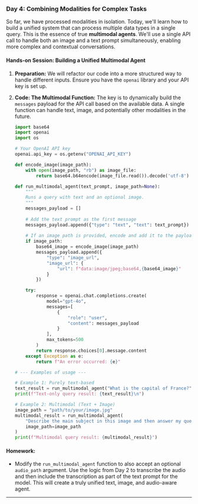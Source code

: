 ### Day 4: Combining Modalities for Complex Tasks

So far, we have processed modalities in isolation. Today, we'll learn how to build a unified system that can process multiple data types in a single query. This is the essence of true **multimodal agents**. We'll use a single API call to handle both an image and a text prompt simultaneously, enabling more complex and contextual conversations.

#### **Hands-on Session: Building a Unified Multimodal Agent**

1.  **Preparation:** We will refactor our code into a more structured way to handle different inputs. Ensure you have the `openai` library and your API key is set up.

2.  **Code: The Multimodal Function:** The key is to dynamically build the `messages` payload for the API call based on the available data. A single function can handle text, image, and potentially other modalities in the future.

    ```python
    import base64
    import openai
    import os

    # Your OpenAI API key
    openai.api_key = os.getenv("OPENAI_API_KEY")

    def encode_image(image_path):
        with open(image_path, "rb") as image_file:
            return base64.b64encode(image_file.read()).decode('utf-8')

    def run_multimodal_agent(text_prompt, image_path=None):
        """
        Runs a query with text and an optional image.
        """
        messages_payload = []
        
        # Add the text prompt as the first message
        messages_payload.append({"type": "text", "text": text_prompt})
        
        # If an image path is provided, encode and add it to the payload
        if image_path:
            base64_image = encode_image(image_path)
            messages_payload.append({
                "type": "image_url",
                "image_url": {
                    "url": f"data:image/jpeg;base64,{base64_image}"
                }
            })

        try:
            response = openai.chat.completions.create(
                model="gpt-4o",
                messages=[
                    {
                        "role": "user",
                        "content": messages_payload
                    }
                ],
                max_tokens=500
            )
            return response.choices[0].message.content
        except Exception as e:
            return f"An error occurred: {e}"

    # --- Examples of usage ---

    # Example 1: Purely text-based
    text_result = run_multimodal_agent("What is the capital of France?")
    print(f"Text-only query result: {text_result}\n")

    # Example 2: Multimodal (Text + Image)
    image_path = "path/to/your/image.jpg"
    multimodal_result = run_multimodal_agent(
        "Describe the main subject in this image and then answer my question: how would you describe the lighting?",
        image_path=image_path
    )
    print(f"Multimodal query result: {multimodal_result}")
    ```

#### **Homework:**

  * Modify the `run_multimodal_agent` function to also accept an optional `audio_path` argument. Use the logic from Day 2 to transcribe the audio and then include the transcription as part of the text prompt for the model. This will create a truly unified text, image, and audio-aware agent.

-----
